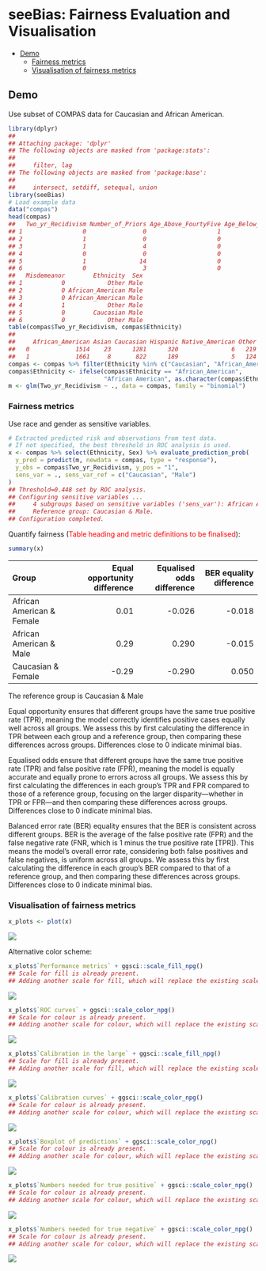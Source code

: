 seeBias: Fairness Evaluation and Visualisation
================

- [Demo](#demo)
  - [Fairness metrics](#fairness-metrics)
  - [Visualisation of fairness
    metrics](#visualisation-of-fairness-metrics)

## Demo

Use subset of COMPAS data for Caucasian and African American.

``` r
library(dplyr)
## 
## Attaching package: 'dplyr'
## The following objects are masked from 'package:stats':
## 
##     filter, lag
## The following objects are masked from 'package:base':
## 
##     intersect, setdiff, setequal, union
library(seeBias)
# Load example data
data("compas")
head(compas)
##   Two_yr_Recidivism Number_of_Priors Age_Above_FourtyFive Age_Below_TwentyFive
## 1                 0                0                    1                    0
## 2                 1                0                    0                    0
## 3                 1                4                    0                    1
## 4                 0                0                    0                    0
## 5                 1               14                    0                    0
## 6                 0                3                    0                    0
##   Misdemeanor        Ethnicity  Sex
## 1           0            Other Male
## 2           0 African_American Male
## 3           0 African_American Male
## 4           1            Other Male
## 5           0        Caucasian Male
## 6           0            Other Male
table(compas$Two_yr_Recidivism, compas$Ethnicity)
##    
##     African_American Asian Caucasian Hispanic Native_American Other
##   0             1514    23      1281      320               6   219
##   1             1661     8       822      189               5   124
compas <- compas %>% filter(Ethnicity %in% c("Caucasian", "African_American"))
compas$Ethnicity <- ifelse(compas$Ethnicity == "African_American",
                           "African American", as.character(compas$Ethnicity))
m <- glm(Two_yr_Recidivism ~ ., data = compas, family = "binomial")
```

### Fairness metrics

Use race and gender as sensitive variables.

``` r
# Extracted predicted risk and observations from test data.
# If not specified, the best threshold in ROC analysis is used.
x <- compas %>% select(Ethnicity, Sex) %>% evaluate_prediction_prob(
  y_pred = predict(m, newdata = compas, type = "response"), 
  y_obs = compas$Two_yr_Recidivism, y_pos = "1",
  sens_var = ., sens_var_ref = c("Caucasian", "Male")
)
## Threshold=0.448 set by ROC analysis.
## Configuring sensitive variables ...
##     4 subgroups based on sensitive variables ('sens_var'): African American & Female, Caucasian & Female, African American & Male, Caucasian & Male.
##     Reference group: Caucasian & Male.
## Configuration completed.
```

Quantify fairness (<font color="red">Table heading and metric
definitions to be finalised</font>):

``` r
summary(x)
```

| Group                     | Equal opportunity difference | Equalised odds difference | BER equality difference |
|:--------------------------|-----------------------------:|--------------------------:|------------------------:|
| African American & Female |                         0.01 |                    -0.026 |                  -0.018 |
| African American & Male   |                         0.29 |                     0.290 |                  -0.015 |
| Caucasian & Female        |                        -0.29 |                    -0.290 |                   0.050 |

The reference group is Caucasian & Male

Equal opportunity ensures that different groups have the same true
positive rate (TPR), meaning the model correctly identifies positive
cases equally well across all groups. We assess this by first
calculating the difference in TPR between each group and a reference
group, then comparing these differences across groups. Differences close
to 0 indicate minimal bias.

Equalised odds ensure that different groups have the same true positive
rate (TPR) and false positive rate (FPR), meaning the model is equally
accurate and equally prone to errors across all groups. We assess this
by first calculating the differences in each group’s TPR and FPR
compared to those of a reference group, focusing on the larger
disparity—whether in TPR or FPR—and then comparing these differences
across groups. Differences close to 0 indicate minimal bias.

Balanced error rate (BER) equality ensures that the BER is consistent
across different groups. BER is the average of the false positive rate
(FPR) and the false negative rate (FNR, which is 1 minus the true
positive rate \[TPR\]). This means the model’s overall error rate,
considering both false positives and false negatives, is uniform across
all groups. We assess this by first calculating the difference in each
group’s BER compared to that of a reference group, and then comparing
these differences across groups. Differences close to 0 indicate minimal
bias.

### Visualisation of fairness metrics

``` r
x_plots <- plot(x)
```

![](README_files/figure-gfm/unnamed-chunk-4-1.png)<!-- -->

Alternative color scheme:

``` r
x_plots$`Performance metrics` + ggsci::scale_fill_npg()
## Scale for fill is already present.
## Adding another scale for fill, which will replace the existing scale.
```

![](README_files/figure-gfm/unnamed-chunk-5-1.png)<!-- -->

``` r
x_plots$`ROC curves` + ggsci::scale_color_npg()
## Scale for colour is already present.
## Adding another scale for colour, which will replace the existing scale.
```

![](README_files/figure-gfm/unnamed-chunk-6-1.png)<!-- -->

``` r
x_plots$`Calibration in the large` + ggsci::scale_fill_npg()
## Scale for fill is already present.
## Adding another scale for fill, which will replace the existing scale.
```

![](README_files/figure-gfm/unnamed-chunk-6-2.png)<!-- -->

``` r
x_plots$`Calibration curves` + ggsci::scale_color_npg()
## Scale for colour is already present.
## Adding another scale for colour, which will replace the existing scale.
```

![](README_files/figure-gfm/unnamed-chunk-6-3.png)<!-- -->

``` r
x_plots$`Boxplot of predictions` + ggsci::scale_color_npg()
## Scale for colour is already present.
## Adding another scale for colour, which will replace the existing scale.
```

![](README_files/figure-gfm/unnamed-chunk-6-4.png)<!-- -->

``` r
x_plots$`Numbers needed for true positive` + ggsci::scale_color_npg()
## Scale for colour is already present.
## Adding another scale for colour, which will replace the existing scale.
```

![](README_files/figure-gfm/unnamed-chunk-6-5.png)<!-- -->

``` r
x_plots$`Numbers needed for true negative` + ggsci::scale_color_npg()
## Scale for colour is already present.
## Adding another scale for colour, which will replace the existing scale.
```

![](README_files/figure-gfm/unnamed-chunk-6-6.png)<!-- -->
